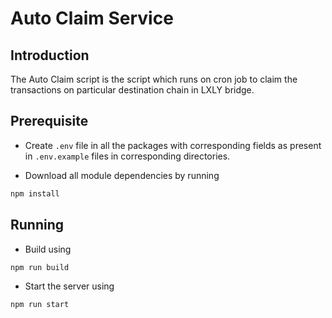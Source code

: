 # Auto Claim Service

## Introduction

The Auto Claim script is the script which runs on cron job to claim the transactions on particular destination
chain in LXLY bridge.

## Prerequisite

- Create `.env` file in all the packages with corresponding fields as present in `.env.example` files in corresponding directories.

- Download all module dependencies by running
```bash
npm install
```

## Running

- Build using 
```bash
npm run build
```

- Start the server using 
```bash
npm run start
```
